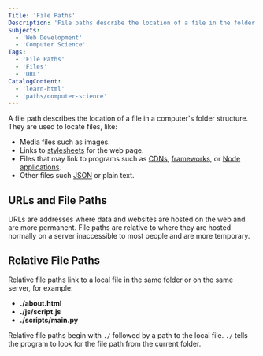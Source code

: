 ```yaml
---
Title: 'File Paths'
Description: 'File paths describe the location of a file in the folder structure of a computer.'
Subjects:
  - 'Web Development'
  - 'Computer Science'
Tags:
  - 'File Paths'
  - 'Files'
  - 'URL'
CatalogContent:
  - 'learn-html'
  - 'paths/computer-science'
---
```


A file path describes the location of a file in a computer's folder structure. They are used to locate files, like:

- Media files such as images.
- Links to [stylesheets](https://www.codecademy.com/resources/docs/css) for the web page.
- Files that may link to programs such as [CDNs](https://www.codecademy.com/resources/docs/general/cdn), [frameworks](https://www.codecademy.com/resources/docs/general/cdn), or [Node applications](https://www.codecademy.com/resources/docs/general/node-js).
- Other files such [JSON](https://www.codecademy.com/resources/docs/general/json) or plain text.

## URLs and File Paths

URLs are addresses where data and websites are hosted on the web and are more permanent. File paths are relative to where they are hosted normally on a server inaccessible to most people and are more temporary.

## Relative File Paths

Relative file paths link to a local file in the same folder or on the same server, for example:

- **./about.html**
- **./js/script.js**
- **./scripts/main.py**

Relative file paths begin with `./` followed by a path to the local file. `./` tells the program to look for the file path from the current folder.
